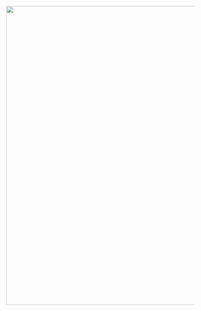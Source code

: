 [<img src="https://github.com/yjjnls/books/blob/master/imgs/flash.gif" align="right-" width="800">](https://github.com/yjjnls/awesome-blockchain)